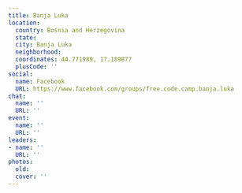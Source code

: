 ```yaml
---
title: Banja Luka
location:
  country: Bosnia and Herzegovina
  state: 
  city: Banja Luka
  neighborhood: 
  coordinates: 44.771989, 17.189877
  plusCode: ''
social:
  name: Facebook
  URL: https://www.facebook.com/groups/free.code.camp.banja.luka
chat:
  name: ''
  URL: ''
event:
  name: ''
  URL: ''
leaders:
- name: ''
  URL: ''
photos:
  old: 
  cover: ''
---
```

